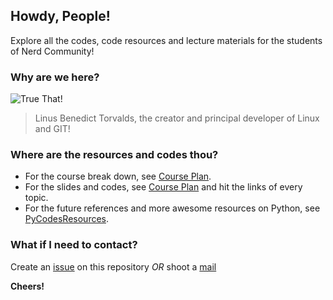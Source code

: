## Howdy, People!

Explore all the codes, code resources and lecture materials for the students of Nerd Community!

### Why are we here?

![True That!](https://behapy.s3.amazonaws.com/40/32/504032/default.jpg)


> Linus Benedict Torvalds, the creator and principal developer of Linux and GIT! 


### Where are the resources and codes thou?

- For the course break down, see [Course Plan](https://github.com/SaadAAkash/PyNary1.0/tree/master/PyCodesForWorkshops).
- For the slides and codes, see [Course Plan](https://github.com/SaadAAkash/PyNary1.0/tree/master/PyCodesForWorkshops) and hit the links of every topic.
- For the future references and more awesome resources on Python, see [PyCodesResources](https://github.com/SaadAAkash/PyNary1.0/tree/master/PyCodesResources).



### What if I need to contact?
Create an [issue](https://github.com/SaadAAkash/PyNary1.0/issues/new) on this repository _OR_ shoot a [mail](mailto:sa.akash0129@gmail.com?Subject=Hello%20From%20The%20Side")

**Cheers!**

